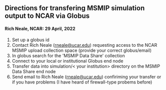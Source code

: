 
## Directions for transfering MSMIP simulation output to NCAR via Globus
#### Rich Neale, NCAR: 29 April, 2022

1. Set up a globus id
2. Contact Rich Neale (rneale@ucar.edu) requesting access to the NCAR MSMIP upload collection space (provide your correct globus/email)
3. In globus search for the 'MSMIP Data Share' collection
4. Connect to your local or institutional Globus end node
5. Transfer data into simulation/< your institution> directory on the MSMIP Data Share end node
6. Send email to Rich Neale (rneale@ucar.edu) confiriming your transfer or if you have problems (I have heard of firewall-type probems before)
